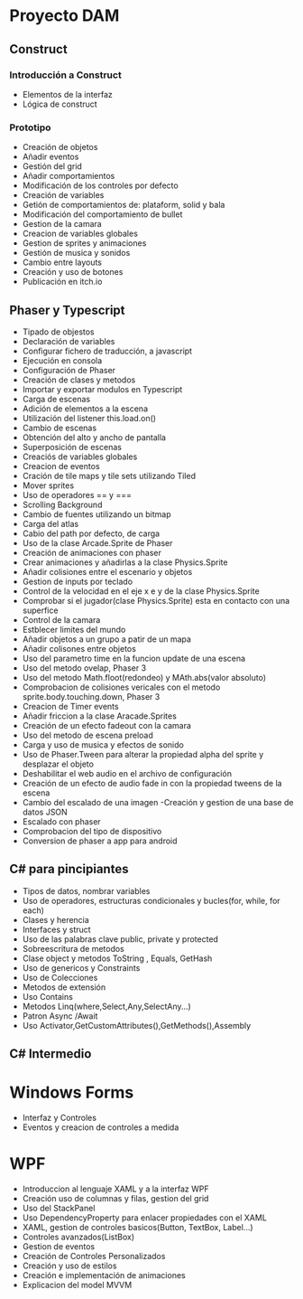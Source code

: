 # Proyecto DAM

## Construct

### Introducción a Construct
- Elementos de la interfaz
- Lógica de construct

### Prototipo
- Creación de objetos
- Añadir eventos
- Gestión del grid
- Añadir comportamientos
- Modificación de los controles por defecto
- Creación de variables
- Getión de comportamientos de: plataform, solid y bala
- Modificación del comportamiento de  bullet
- Gestion de la camara
- Creacion de variables globales
- Gestion de sprites y animaciones
- Gestión de musica y sonidos
- Cambio entre layouts
- Creación y uso de botones
- Publicación en itch.io

## Phaser y Typescript
- Tipado de objestos
- Declaración de variables
- Configurar fichero de traducción, a javascript
- Ejecución en consola 
- Configuración de Phaser
- Creación de clases y metodos
- Importar y exportar modulos en Typescript
- Carga de escenas
- Adición de elementos a la escena
- Utilización del listener this.load.on()
- Cambio de escenas
- Obtención del alto y ancho de pantalla
- Superposición de escenas
- Creaciós de variables globales
- Creacion de eventos
- Cración de tile maps y tile sets utilizando Tiled
- Mover sprites
- Uso de operadores == y ===
- Scrolling Background
- Cambio de  fuentes utilizando un bitmap
- Carga del atlas
- Cabio del path por defecto, de carga
- Uso de la clase Arcade.Sprite de Phaser
- Creación de animaciones con phaser
- Crear animaciones y añadirlas a la clase Physics.Sprite
- Añadir colisiones entre el escenario y objetos
- Gestion de inputs por teclado
- Control de la velocidad en el eje x e y de la clase Physics.Sprite
- Comprobar si el jugador(clase Physics.Sprite) esta en contacto con una superfice
- Control de la camara
- Estblecer limites del mundo
- Añadir objetos a un grupo a patir de un mapa
- Añadir colisones entre objetos
- Uso del parametro time en la funcion update de una escena
- Uso del metodo ovelap, Phaser 3
- Uso del metodo Math.floot(redondeo) y MAth.abs(valor absoluto)
- Comprobacion de colisiones vericales con el metodo sprite.body.touching.down, Phaser 3
- Creacion de Timer events
- Añadir friccion a la clase Aracade.Sprites
- Creación de un efecto fadeout con la camara
- Uso del metodo de escena preload
- Carga y uso de musica y efectos de sonido
- Uso de  Phaser.Tween para alterar la propiedad alpha del sprite y desplazar el objeto
- Deshabilitar el web audio en el archivo de configuración
- Creación de un efecto de audio fade in con la propiedad tweens de la escena
- Cambio del escalado de una imagen
-Creación y gestion de una base de datos JSON
- Escalado con phaser
- Comprobacion del tipo de dispositivo
- Conversion de phaser a app para android
## C# para pincipiantes
- Tipos de datos, nombrar variables
- Uso de operadores,  estructuras condicionales y bucles(for, while, for each)
- Clases y herencia
- Interfaces y struct
- Uso de las palabras clave public, private y protected
- Sobreescritura de metodos
- Clase object y metodos ToString , Equals, GetHash
- Uso de genericos y Constraints
- Uso de Colecciones
- Metodos de extensión
- Uso Contains
- Metodos Linq(where,Select,Any,SelectAny...)
- Patron Async /Await
- Uso Activator,GetCustomAttributes(),GetMethods(),Assembly

## C# Intermedio
# Windows Forms
- Interfaz y Controles 
- Eventos y creacion de controles a medida
# WPF
- Introduccion al lenguaje XAML y a la interfaz WPF
- Creación uso de columnas y filas, gestion del grid
- Uso del StackPanel
- Uso DependencyProperty para enlacer propiedades con el XAML
- XAML, gestion de controles basicos(Button, TextBox, Label...)
- Controles avanzados(ListBox)
- Gestion de eventos
- Creación de Controles Personalizados
- Creación y uso de estilos 
- Creación e implementación de animaciones
- Explicacion del model MVVM
